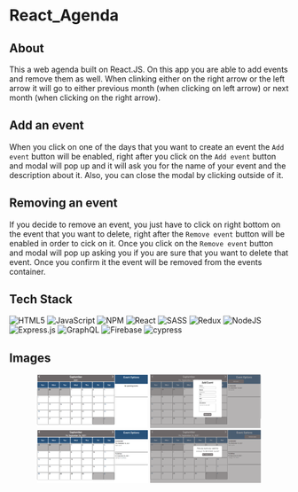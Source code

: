 # React_Agenda

## About

This a web agenda built on React.JS. On this app you are able to add events and remove them as well. When clinking either on the right arrow or the left arrow it will go to 
either previous month (when clicking on left arrow) or next month (when clicking on the right arrow). 

## Add an event

When you click on one of the days that you want to create an event the `Add event` button will be enabled, right after you click on the `Add event` button and modal will pop up 
and it will ask you for the name of your event and the description about it. Also, you can close the modal by clicking outside of it. 

## Removing an event

If you decide to remove an event, you just have to click on right bottom on the event that you want to delete, right after the `Remove event` button will be enabled in order to
cick on it. Once you click on the `Remove event` button and modal will pop up asking you if you are sure that you want to delete that event. Once you confirm it the event will
be removed from the events container.

## Tech Stack

![HTML5](https://img.shields.io/badge/html5-%23E34F26.svg?style=for-the-badge&logo=html5&logoColor=white)
![JavaScript](https://img.shields.io/badge/javascript-%23323330.svg?style=for-the-badge&logo=javascript&logoColor=%23F7DF1E)
![NPM](https://img.shields.io/badge/NPM-%23000000.svg?style=for-the-badge&logo=npm&logoColor=white)
![React](https://img.shields.io/badge/react-%2320232a.svg?style=for-the-badge&logo=react&logoColor=%2361DAFB)
![SASS](https://img.shields.io/badge/SASS-hotpink.svg?style=for-the-badge&logo=SASS&logoColor=white)
![Redux](https://img.shields.io/badge/redux-%23593d88.svg?style=for-the-badge&logo=redux&logoColor=white)
![NodeJS](https://img.shields.io/badge/node.js-6DA55F?style=for-the-badge&logo=node.js&logoColor=white)
![Express.js](https://img.shields.io/badge/express.js-%23404d59.svg?style=for-the-badge&logo=express&logoColor=%2361DAFB)
![GraphQL](https://img.shields.io/badge/-GraphQL-E10098?style=for-the-badge&logo=graphql&logoColor=white)
![Firebase](https://img.shields.io/badge/firebase-%23039BE5.svg?style=for-the-badge&logo=firebase)
![cypress](https://img.shields.io/badge/-cypress-%23E5E5E5?style=for-the-badge&logo=cypress&logoColor=058a5e)

## Images

<p align="center">
  <img src="https://raw.githubusercontent.com/Gerar1928/React_Agenda/master/images/Web_agenda.PNG" width="200px" />
  <img src="https://raw.githubusercontent.com/Gerar1928/React_Agenda/master/images/Adding_an_event.PNG" width="200px" />
  <img src="https://raw.githubusercontent.com/Gerar1928/React_Agenda/master/images/Events_displayed.PNG" width="200px" />
  <img src="https://raw.githubusercontent.com/Gerar1928/React_Agenda/master/images/Removing_event.PNG" width="200px" />
</p>
